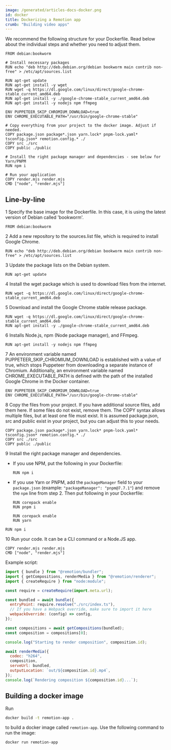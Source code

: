 ```yaml
---
image: /generated/articles-docs-docker.png
id: docker
title: Dockerizing a Remotion app
crumb: "Building video apps"
---
```

We recommend the following structure for your Dockerfile. Read below about the individual steps and whether you need to adjust them.

```docker title="Dockerfile"
FROM debian:bookworm

# Install necessary packages
RUN echo "deb http://deb.debian.org/debian bookworm main contrib non-free" > /etc/apt/sources.list

RUN apt-get update
RUN apt-get install -y wget
RUN wget -q https://dl.google.com/linux/direct/google-chrome-stable_current_amd64.deb
RUN apt-get install -y ./google-chrome-stable_current_amd64.deb
RUN apt-get install -y nodejs npm ffmpeg

ENV PUPPETEER_SKIP_CHROMIUM_DOWNLOAD=true
ENV CHROME_EXECUTABLE_PATH="/usr/bin/google-chrome-stable"

# Copy everything from your project to the docker image. Adjust if needed.
COPY package.json package*.json yarn.lock* pnpm-lock.yaml* tsconfig.json* remotion.config.* ./
COPY src ./src
COPY public ./public

# Install the right package manager and dependencies - see below for Yarn/PNPM
RUN npm i

# Run your application
COPY render.mjs render.mjs
CMD ["node", "render.mjs"]
```

## Line-by-line

<p>
<Step>1</Step> Specify the base image for the Dockerfile. In this case, it is using the latest version of Debian called 'bookworm'.
</p>

```docker
FROM debian:bookworm
```

<p>
<Step>2</Step> Add a new repository to the sources.list file, which is required to install Google Chrome.
</p>

```docker
RUN echo "deb http://deb.debian.org/debian bookworm main contrib non-free" > /etc/apt/sources.list
```

<p>
<Step>3</Step> Update the package lists on the Debian system.
</p>

```docker
RUN apt-get update
```

<p>
<Step>4</Step> Install the wget package which is used to download files from the internet.
</p>

```docker
RUN wget -q https://dl.google.com/linux/direct/google-chrome-stable_current_amd64.deb
```

<p>
<Step>5</Step> Download and install the Google Chrome stable release package.
</p>

```docker
RUN wget -q https://dl.google.com/linux/direct/google-chrome-stable_current_amd64.deb
RUN apt-get install -y ./google-chrome-stable_current_amd64.deb
```

<p>
<Step>6</Step> Installs Node.js, npm (Node package manager), and FFmpeg.
</p>

```docker
RUN apt-get install -y nodejs npm ffmpeg
```

<p>
<Step>7</Step> An environment variable named PUPPETEER_SKIP_CHROMIUM_DOWNLOAD is established with a value of true, which stops Puppeteer from downloading a separate instance of Chromium. Additionally, an environment variable named CHROME_EXECUTABLE_PATH is defined with the path of the installed Google Chrome in the Docker container.
</p>

```docker
ENV PUPPETEER_SKIP_CHROMIUM_DOWNLOAD=true
ENV CHROME_EXECUTABLE_PATH="/usr/bin/google-chrome-stable"
```

<p>
<Step>8</Step> Copy the files from your project. If you have additional source files, add them here. If some files do not exist, remove them.
The COPY syntax allows multiple files, but at least one file must exist. It is assumed package.json, src and public exist in your project, but you can adjust this to your needs.
</p>

```docker
COPY package.json package*.json yarn.lock* pnpm-lock.yaml* tsconfig.json* remotion.config.* ./
COPY src ./src
COPY public ./public
```

<p>
<Step>9</Step> Install the right package manager and dependencies. 
</p>

- If you use NPM, put the following in your Dockerfile:

  ```docker
  RUN npm i
  ```

- If you use Yarn or PNPM, add the `packageManager` field to your `package.json` (example: `"packageManager": "pnpm@7.7.1"`) and remove the `npm` line from step 2. Then put following in your Dockerfile:

  ```docker title="If you use PNPM"
  RUN corepack enable
  RUN pnpm i
  ```

  ```docker title="If you use Yarn"
  RUN corepack enable
  RUN yarn
  ```
</p>

```docker
RUN npm i
```

<p>
<Step>10</Step> Run your code. It can be a CLI command or a Node.JS app.
</p>

```docker
COPY render.mjs render.mjs
CMD ["node", "render.mjs"]
```

Example script:

```js title="render.mjs"
import { bundle } from "@remotion/bundler";
import { getCompositions, renderMedia } from "@remotion/renderer";
import { createRequire } from "node:module";

const require = createRequire(import.meta.url);

const bundled = await bundle({
  entryPoint: require.resolve("./src/index.ts"),
  // If you have a Webpack override, make sure to import it here
  webpackOverride: (config) => config,
});

const compositions = await getCompositions(bundled);
const composition = compositions[0];

console.log("Starting to render composition", composition.id);

await renderMedia({
  codec: "h264",
  composition,
  serveUrl: bundled,
  outputLocation: `out/${composition.id}.mp4`,
});
console.log(`Rendering composition ${composition.id}...`);
```

## Building a docker image

Run

```sh
docker build -t remotion-app .
```

to build a docker image called `remotion-app`. Use the following command to run the image:

```sh
docker run remotion-app
```
